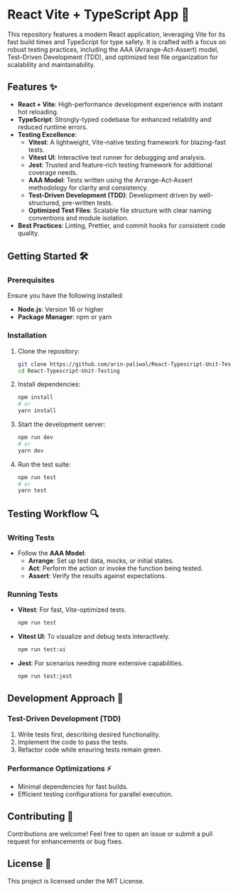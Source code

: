 # React Vite + TypeScript App 🚀  

This repository features a modern React application, leveraging Vite for its fast build times and TypeScript for type safety. It is crafted with a focus on robust testing practices, including the AAA (Arrange-Act-Assert) model, Test-Driven Development (TDD), and optimized test file organization for scalability and maintainability.  

## Features ✨  
- **React + Vite**: High-performance development experience with instant hot reloading.  
- **TypeScript**: Strongly-typed codebase for enhanced reliability and reduced runtime errors.  
- **Testing Excellence**:  
  - **Vitest**: A lightweight, Vite-native testing framework for blazing-fast tests.  
  - **Vitest UI**: Interactive test runner for debugging and analysis.  
  - **Jest**: Trusted and feature-rich testing framework for additional coverage needs.  
  - **AAA Model**: Tests written using the Arrange-Act-Assert methodology for clarity and consistency.  
  - **Test-Driven Development (TDD)**: Development driven by well-structured, pre-written tests.  
  - **Optimized Test Files**: Scalable file structure with clear naming conventions and module isolation.  
- **Best Practices**: Linting, Prettier, and commit hooks for consistent code quality.  

## Getting Started 🛠️  

### Prerequisites  
Ensure you have the following installed:  
- **Node.js**: Version 16 or higher  
- **Package Manager**: npm or yarn  

### Installation  
1. Clone the repository:  
   ```bash  
   git clone https://github.com/arin-paliwal/React-Typescript-Unit-Testing.git  
   cd React-Typescript-Unit-Testing  
   ```  

2. Install dependencies:  
   ```bash  
   npm install  
   # or  
   yarn install  
   ```  

3. Start the development server:  
   ```bash  
   npm run dev  
   # or  
   yarn dev  
   ```  

4. Run the test suite:  
   ```bash  
   npm run test  
   # or  
   yarn test  
   ```  

## Testing Workflow 🔍  

### Writing Tests  
- Follow the **AAA Model**:  
  - **Arrange**: Set up test data, mocks, or initial states.  
  - **Act**: Perform the action or invoke the function being tested.  
  - **Assert**: Verify the results against expectations.  

### Running Tests  
- **Vitest**: For fast, Vite-optimized tests.  
  ```bash  
  npm run test  
  ```  
- **Vitest UI**: To visualize and debug tests interactively.  
  ```bash  
  npm run test:ui  
  ```  
- **Jest**: For scenarios needing more extensive capabilities.  
  ```bash  
  npm run test:jest  
  ``` 

## Development Approach 🚀  

### Test-Driven Development (TDD)  
1. Write tests first, describing desired functionality.  
2. Implement the code to pass the tests.  
3. Refactor code while ensuring tests remain green.  

### Performance Optimizations ⚡  
- Minimal dependencies for fast builds.  
- Efficient testing configurations for parallel execution.  

## Contributing 🤝  
Contributions are welcome! Feel free to open an issue or submit a pull request for enhancements or bug fixes.  

## License 📜  
This project is licensed under the MIT License.  